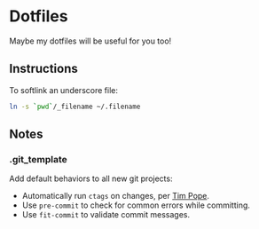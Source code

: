 # Dotfiles

Maybe my dotfiles will be useful for you too!

## Instructions

To softlink an underscore file:

```sh
ln -s `pwd`/_filename ~/.filename
```

## Notes

### .git_template

Add default behaviors to all new git projects:

- Automatically run `ctags` on changes, per [Tim Pope](http://tbaggery.com/2011/08/08/effortless-ctags-with-git.html).
- Use `pre-commit` to check for common errors while committing.
- Use `fit-commit` to validate commit messages.
